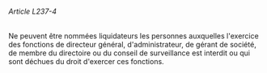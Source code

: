###### Article L237-4

Ne peuvent être nommées liquidateurs les personnes auxquelles l'exercice des fonctions de directeur général, d'administrateur, de gérant de société, de membre du directoire ou du conseil de surveillance est interdit ou qui sont déchues du droit d'exercer ces fonctions.


